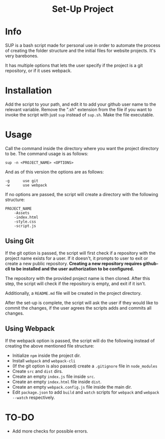 <h1 align="center"> <b>S</b>et-<b>U</b>p <b>P</b>roject </h1>

# <b> Info </b>

SUP is a bash script made for personal use in order to automate the process of creating the folder structure and the initial files for website projects. It's very barebones.

It has multiple options that lets the user specify if the project is a git repository, or if it uses webpack.

# <b> Installation </b>

Add the script to your path, and edit it to add your github user name to the relevant variable. Remove the ".sh" extension from the file if you want to invoke the script with just `sup` instead of `sup.sh`. Make the file executable.

# <b> Usage </b>

Call the command inside the directory where you want the project directory to be. The command usage is as follows:

```
sup -n <PROJECT_NAME> <OPTIONS>
```

And as of this version the options are as follows:

```
-g      use git
-w      use webpack
```

If no options are passed, the script will create a directory with the following structure:

```
PROJECT_NAME
    -Assets
    -index.html
    -style.css
    -script.js
```

<h2>Using Git</h2>

If the git option is passed, the script will first check if a repository with the project name exists for a user. If it doesn't, it prompts to user to exit or create a new public repository. <b>Creating a new repository requires github-cli to be installed and the user authorization to be configured.</b> 

The repository with the provided project name is then cloned. After this step, the script will check if the repository is empty, and exit if it isn't.

Additionally, a `README.md` file will be created in the project directory.

After the set-up is complete, the script will ask the user if they would like to commit the changes, if the user agrees the scripts adds and commits all changes.

<h2>Using Webpack</h2>

If the webpack option is passed, the script will do the following instead of creating the above mentioned file structure:

* Initialize `npm` inside the project dir.
* Install `webpack` and `webpack-cli`
* (If the git option is also passed) create a `.gitignore` file in `node_modules`
* Create `src` and `dist` dirs.
* Create an empty `index.js` file inside `src`.
* Create an empty `index.html` file inside `dist`.
* Create an empty `webpack.config.js` file inside the main dir.
* Edit `package.json` to add `build` and `watch` scripts for `webpack` and `webpack --watch` respectively.

# <b> TO-DO </b>

* Add more checks for possible errors.

